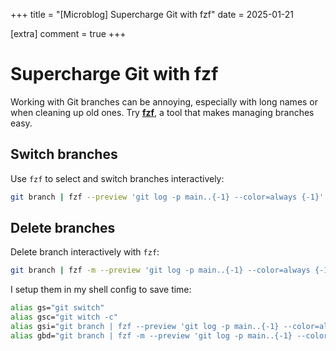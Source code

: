 +++
title = "[Microblog] Supercharge Git with fzf"
date = 2025-01-21

[extra]
comment = true
+++

# Supercharge Git with fzf

Working with Git branches can be annoying, especially with long names or when cleaning up old ones. Try **[fzf](https://github.com/junegunn/fzf)**, a tool that makes managing branches easy.

## Switch branches

Use `fzf` to select and switch branches interactively:

```bash
git branch | fzf --preview 'git log -p main..{-1} --color=always {-1}' | cut -c 3- | xargs git switch
```

## Delete branches

Delete branch interactively with `fzf`:

```bash
git branch | fzf -m --preview 'git log -p main..{-1} --color=always {-1}' | cut -c 3- | xargs git branch -d
```

I setup them in my shell config to save time:

```bash
alias gs="git switch"
alias gsc="git witch -c"
alias gsi="git branch | fzf --preview 'git log -p main..{-1} --color=always {-1}' | cut -c 3- | xargs git switch"
alias gbd="git branch | fzf -m --preview 'git log -p main..{-1} --color=always {-1}' | cut -c 3- | xargs git branch -d"
```
